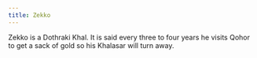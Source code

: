 ```yaml
---
title: Zekko
---
```


Zekko is a Dothraki Khal. It is said every three to four years he visits Qohor to get a sack of gold so his Khalasar will turn away.


